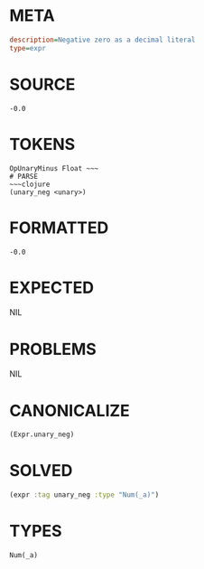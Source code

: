 # META
~~~ini
description=Negative zero as a decimal literal
type=expr
~~~
# SOURCE
~~~roc
-0.0
~~~
# TOKENS
~~~text
OpUnaryMinus Float ~~~
# PARSE
~~~clojure
(unary_neg <unary>)
~~~
# FORMATTED
~~~roc
-0.0
~~~
# EXPECTED
NIL
# PROBLEMS
NIL
# CANONICALIZE
~~~clojure
(Expr.unary_neg)
~~~
# SOLVED
~~~clojure
(expr :tag unary_neg :type "Num(_a)")
~~~
# TYPES
~~~roc
Num(_a)
~~~

